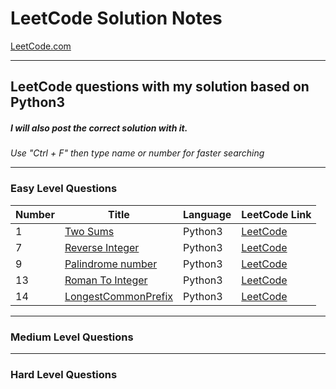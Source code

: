 # LeetCode Solution Notes

[LeetCode.com](https://leetcode.com/)

-----

## LeetCode questions with my solution based on Python3
##### I will also post the correct solution with it.


*Use "Ctrl + F" then type name or number for faster searching*

----

### Easy Level Questions

Number| Title                            | Language  |LeetCode Link
------|----------------------------------|-----------|-
1     |[Two Sums](https://bit.ly/3htdkMm)| Python3   | [LeetCode](https://leetcode.com/problems/two-sum/)
7     |[Reverse Integer](https://bit.ly/3hte9EW)| Python3 |[LeetCode](https://leetcode.com/problems/reverse-integer/)
9     |[Palindrome number](https://bit.ly/3hIfc47)|Python3|[LeetCode](https://leetcode.com/problems/palindrome-number/)
13    |[Roman To Integer](https://bit.ly/3eoLsHr)|Python3|[LeetCode](https://leetcode.com/problems/roman-to-integer/)
14    |[LongestCommonPrefix](https://bit.ly/3eozQ7a)|Python3|[LeetCode](https://leetcode.com/problems/longest-common-prefix/)





----

### Medium Level Questions




----

### Hard Level Questions
